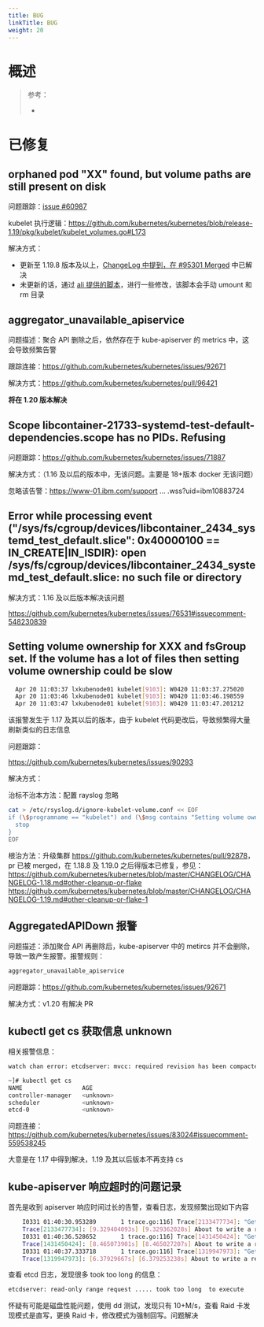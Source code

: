 ```yaml
---
title: BUG
linkTitle: BUG
weight: 20
---
```



# 概述

> 参考：
>
> - 


# 已修复

## orphaned pod "XX" found, but volume paths are still present on disk

问题跟踪：[issue #60987](https://github.com/kubernetes/kubernetes/issues/60987)

kubelet 执行逻辑：<https://github.com/kubernetes/kubernetes/blob/release-1.19/pkg/kubelet/kubelet_volumes.go#L173>

解决方式：

- 更新至 1.19.8 版本及以上，[ChangeLog 中提到，在 #95301 Merged](https://github.com/kubernetes/kubernetes/blob/master/CHANGELOG/CHANGELOG-1.19.md#changelog-since-v1198) 中已解决
- 未更新的话，通过 [ali 提供的脚本](https://raw.githubusercontent.com/AliyunContainerService/kubernetes-issues-solution/master/kubelet/kubelet.sh)，进行一些修改，该脚本会手动 umount 和 rm 目录

## aggregator_unavailable_apiservice

问题描述：聚合 API 删除之后，依然存在于 kube-apiserver 的 metrics 中，这会导致频繁告警

跟踪连接：<https://github.com/kubernetes/kubernetes/issues/92671>

解决方式：<https://github.com/kubernetes/kubernetes/pull/96421>

**将在 1.20 版本解决**

## Scope libcontainer-21733-systemd-test-default-dependencies.scope has no PIDs. Refusing

问题跟踪：<https://github.com/kubernetes/kubernetes/issues/71887>

解决方式：（1.16 及以后的版本中，无该问题。主要是 18+版本 docker 无该问题）

忽略该告警：<https://www-01.ibm.com/support> ... .wss?uid=ibm10883724

## Error while processing event ("/sys/fs/cgroup/devices/libcontainer_2434_systemd_test_default.slice": 0x40000100 == IN_CREATE|IN_ISDIR): open /sys/fs/cgroup/devices/libcontainer_2434_systemd_test_default.slice: no such file or directory

解决方式：1.16 及以后版本解决该问题

<https://github.com/kubernetes/kubernetes/issues/76531#issuecomment-548230839>

## Setting volume ownership for XXX and fsGroup set. If the volume has a lot of files then setting volume ownership could be slow

```bash
  Apr 20 11:03:37 lxkubenode01 kubelet[9103]: W0420 11:03:37.275020    9103 volume_linux.go:49] Setting volume ownership for /var/lib/kubelet/pods/63c4a49f-bf23-4b87-989e-102f5fcdb315/volumes/kubernetes.io~secret/seq-token-whpfk and fsGroup set. If the volume has a lot of files then setting volume ownership could be slow, see https://github.com/kubernetes/kubernetes/issues/69699
  Apr 20 11:03:46 lxkubenode01 kubelet[9103]: W0420 11:03:46.198559    9103 volume_linux.go:49] Setting volume ownership for /var/lib/kubelet/pods/cdb79fa0-4942-4211-9261-a4928f872bd6/volumes/kubernetes.io~secret/prometheus-operator-prometheus-node-exporter-token-snbtf and fsGroup set. If the volume has a lot of files then setting volume ownership could be slow, see https://github.com/kubernetes/kubernetes/issues/69699
  Apr 20 11:03:47 lxkubenode01 kubelet[9103]: W0420 11:03:47.201212    9103 volume_linux.go:49] Setting volume ownership for /var/lib/kubelet/pods/8cafe45f-2d14-4eb1-8c38-71a54b34f83c/volumes/kubernetes.io~secret/default-token-9hq84 and fsGroup set. If the volume has a lot of files then setting volume ownership could be slow, see https://github.com/kubernetes/kubernetes/issues/69699
```

该报警发生于 1.17 及其以后的版本，由于 kubelet 代码更改后，导致频繁得大量刷新类似的日志信息

问题跟踪：

<https://github.com/kubernetes/kubernetes/issues/90293>

解决方式：

治标不治本方法：配置 rayslog 忽略

```bash
cat > /etc/rsyslog.d/ignore-kubelet-volume.conf << EOF
if (\$programname == "kubelet") and (\$msg contains "Setting volume ownership") then {
  stop
}
EOF
```

根治方法：升级集群
<https://github.com/kubernetes/kubernetes/pull/92878>，pr 已被 merged，在 1.18.8 及 1.19.0 之后得版本已修复，参见：
<https://github.com/kubernetes/kubernetes/blob/master/CHANGELOG/CHANGELOG-1.18.md#other-cleanup-or-flake>
<https://github.com/kubernetes/kubernetes/blob/master/CHANGELOG/CHANGELOG-1.19.md#other-cleanup-or-flake-1>

## AggregatedAPIDown 报警

问题描述：添加聚合 API 再删除后，kube-apiserver 中的 metircs 并不会删除，导致一致产生报警。报警规则：

```bash
aggregator_unavailable_apiservice
```

问题跟踪：<https://github.com/kubernetes/kubernetes/issues/92671>

解决方式：v1.20 有解决 PR

## kubectl get cs 获取信息 unknown

相关报警信息：

```bash
watch chan error: etcdserver: mvcc: required revision has been compacted
```


```bash
~]# kubectl get cs
NAME                 AGE
controller-manager   <unknown>
scheduler            <unknown>
etcd-0               <unknown>
```

问题连接：<https://github.com/kubernetes/kubernetes/issues/83024#issuecomment-559538245>

大意是在 1.17 中得到解决，1.19 及其以后版本不再支持 cs

## kube-apiserver 响应超时的问题记录

首先是收到 apiserver 响应时间过长的告警，查看日志，发现频繁出现如下内容

```bash
    I0331 01:40:30.953289       1 trace.go:116] Trace[2133477734]: "Get" url:/api/v1/namespaces/kube-system (started: 2020-03-31 01:40:21.623714299 +0000 UTC m=+338766.344413381) (total time: 9.329480544s):
    Trace[2133477734]: [9.329404093s] [9.329362028s] About to write a response
    I0331 01:40:36.528652       1 trace.go:116] Trace[1431450424]: "Get" url:/api/v1/namespaces/default (started: 2020-03-31 01:40:28.063278623 +0000 UTC m=+338772.783977705) (total time: 8.465254793s):
    Trace[1431450424]: [8.465073901s] [8.465027207s] About to write a response
    I0331 01:40:37.333718       1 trace.go:116] Trace[1319947973]: "Get" url:/api/v1/namespaces/kube-public (started: 2020-03-31 01:40:30.954280125 +0000 UTC m=+338775.674979196) (total time: 6.379382999s):
    Trace[1319947973]: [6.37929667s] [6.379253238s] About to write a response
```

查看 etcd 日志，发现很多 took too long 的信息：

```bash
etcdserver: read-only range request ..... took too long  to execute
```

怀疑有可能是磁盘性能问题，使用 dd 测试，发现只有 10+M/s，查看 Raid 卡发现模式是直写，更换 Raid 卡，修改模式为强制回写。问题解决
